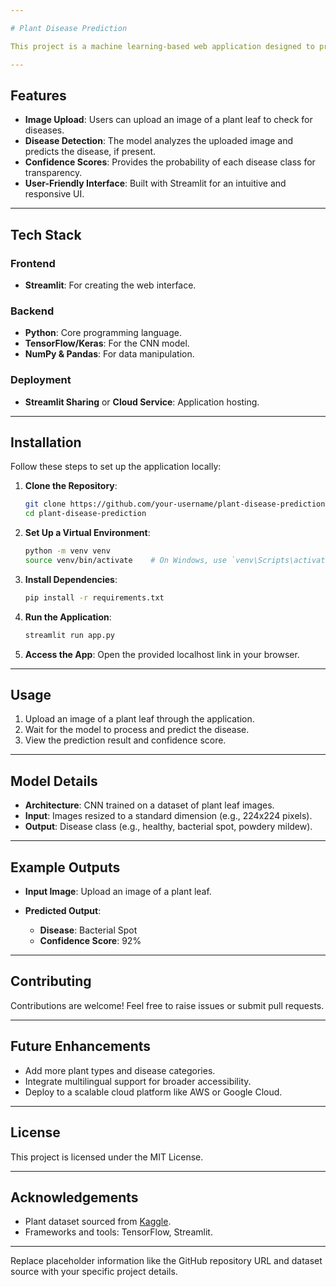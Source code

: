 ```yaml
---

# Plant Disease Prediction

This project is a machine learning-based web application designed to predict plant diseases from leaf images. The application uses a pre-trained Convolutional Neural Network (CNN) model and is deployed using **Streamlit** for a simple and interactive user experience.

---
```


## Features

- **Image Upload**: Users can upload an image of a plant leaf to check for diseases.
- **Disease Detection**: The model analyzes the uploaded image and predicts the disease, if present.
- **Confidence Scores**: Provides the probability of each disease class for transparency.
- **User-Friendly Interface**: Built with Streamlit for an intuitive and responsive UI.

---

## Tech Stack

### **Frontend**
- **Streamlit**: For creating the web interface.

### **Backend**
- **Python**: Core programming language.
- **TensorFlow/Keras**: For the CNN model.
- **NumPy & Pandas**: For data manipulation.

### **Deployment**
- **Streamlit Sharing** or **Cloud Service**: Application hosting.

---

## Installation

Follow these steps to set up the application locally:

1. **Clone the Repository**:
   ```bash
   git clone https://github.com/your-username/plant-disease-prediction.git
   cd plant-disease-prediction
   ```

2. **Set Up a Virtual Environment**:
   ```bash
   python -m venv venv
   source venv/bin/activate    # On Windows, use `venv\Scripts\activate`
   ```

3. **Install Dependencies**:
   ```bash
   pip install -r requirements.txt
   ```

4. **Run the Application**:
   ```bash
   streamlit run app.py
   ```

5. **Access the App**:
   Open the provided localhost link in your browser.

---

## Usage

1. Upload an image of a plant leaf through the application.
2. Wait for the model to process and predict the disease.
3. View the prediction result and confidence score.

---

## Model Details

- **Architecture**: CNN trained on a dataset of plant leaf images.
- **Input**: Images resized to a standard dimension (e.g., 224x224 pixels).
- **Output**: Disease class (e.g., healthy, bacterial spot, powdery mildew).

---

## Example Outputs

- **Input Image**: 
  Upload an image of a plant leaf.

- **Predicted Output**:
  - **Disease**: Bacterial Spot
  - **Confidence Score**: 92%

---

## Contributing

Contributions are welcome! Feel free to raise issues or submit pull requests.

---

## Future Enhancements

- Add more plant types and disease categories.
- Integrate multilingual support for broader accessibility.
- Deploy to a scalable cloud platform like AWS or Google Cloud.

---

## License

This project is licensed under the MIT License.

---

## Acknowledgements

- Plant dataset sourced from [Kaggle](https://www.kaggle.com/).
- Frameworks and tools: TensorFlow, Streamlit.

---

Replace placeholder information like the GitHub repository URL and dataset source with your specific project details.
